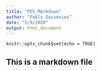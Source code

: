 ```yaml
---
title: "PDS_Markdown"
author: "Pablo Daszenies"
date: "5/9/2020"
output: html_document
---
```


```{r setup, include=FALSE}
knitr::opts_chunk$set(echo = TRUE)
```

## This is a markdown file

